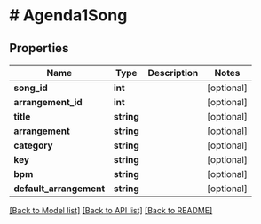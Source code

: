 # # Agenda1Song

## Properties

Name | Type | Description | Notes
------------ | ------------- | ------------- | -------------
**song_id** | **int** |  | [optional]
**arrangement_id** | **int** |  | [optional]
**title** | **string** |  | [optional]
**arrangement** | **string** |  | [optional]
**category** | **string** |  | [optional]
**key** | **string** |  | [optional]
**bpm** | **string** |  | [optional]
**default_arrangement** | **string** |  | [optional]

[[Back to Model list]](../../README.md#models) [[Back to API list]](../../README.md#endpoints) [[Back to README]](../../README.md)
